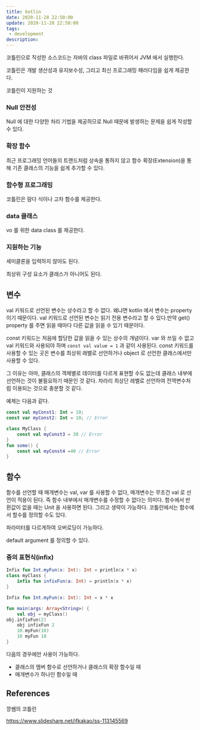 ```yaml
---
title: kotlin
date: 2020-11-28 22:50:00
update: 2020-11-28 22:50:00
tags:
 - development
description:
---
```


코틀린으로 직성한 소스코드는 자바의 class 파일로 바뀌어서 JVM 에서 실행한다.

코틀린은 개발 생산성과 유지보수성, 그리고 최신 프로그래밍 패러다임을 쉽게 제공한다.

코틀린이 지원하는 것

### Null 안전성

Null 에 대한 다양한 처리 기법을 제공하므로 Null 때문에 발생하는 문제을 쉽게 작성할 수 있다.

### 확장 함수

최근 프로그래밍 언어들의 트랜드처럼 상속을 통하지 않고 함수 확장(Extension)을 통해 기존 클래스의 기능을 쉽게 추가할 수 있다.

### 함수형 프로그래밍

코틀린은 람다 식이나 고차 함수를 제공한다.

### data 클래스

vo 를 위한 data class 를 제공한다.

### 지원하는 기능

세미클론을 입력하지 않아도 된다.

최상위 구성 요소가 클래스가 아니어도 된다.

## 변수

val 키워드로 선언된 변수는 상수라고 할 수 없다. 왜냐면 kotlin 에서 변수는 property 이기 때문이다. val 키워드로 선언된 변수는 읽기 전용 변수라고 할 수 있다.만약 get() property 를 주면 읽을 때마다 다른 값을 읽을 수 있기 때문이다.

const 키워드는 처음에 할당한 값을 읽을 수 있는 상수의 개념이다. var 와 쓰일 수 없고 val 키워드와 사용되야 하며 `const val value = 1` 과 같이 사용된다. const 키워드를 사용할 수 있는 곳은 변수를 최상위 래밸로 선언하거나 object 로 선언한 클래스에서만 사용할 수 있다.

그 이유는 아마, 클래스의 객체별로 데이터를 다르게 표현할 수도 없는데 클래스 내부에 선언하는 것이 불필요하기 때문인 것 같다. 차라리 최상단 레벨로 선언하여 전역변수처럼 이용되는 것으로 충분할 것 같다.

예제는 다음과 같다.

```kotlin
const val myConst1: Int = 10;
const var myConst2: Int = 10; // Error

class MyClass {
	const val myConst3 = 30 // Error
}
fun some() {
	const val myConst4 =40 // Error
}
```

## 함수

함수를 선언할 때 매개변수는 val, var 를 사용할 수 없다, 매개변수는 무조건 val 로 선언이 적용이 된다. 즉 함수 내부에서 매개변수를 수정할 수 없다는 의미다.
함수에서 반환값이 없을 때는 Unit 을 사용하면 된다. 그리고 생략이 가능하다.
코틀린에서는 함수에서 할수를 정의할 수도 있다.

파라미터를 다르게하여 오버로딩이 가능하다.

default argument 를 정의할 수 있다.

### 중의 표현식(infix)

```kotlin
Infix fun Int.myFun(x: Int): Int = println(x * x)
class myClass {
	infix fun infixFun(a: Int) = println(x * x)
}

Infix fun Int.myFun(x: Int): Int = x * x

fun main(args: Array<String>) {
	val obj = myClass()
obj.infixFun(2)
	obj infixFun 2
	10.myFun(10)
	10 myFun 10
}
```

다음의 경우에만 사용이 가능하다.

- 클래스의 멤버 함수로 선언하거나 클래스의 확장 함수일 때
- 매개변수가 하나인 함수일 때

## References

깡쌤의 코틀린

https://www.slideshare.net/ifkakao/ss-113145569
